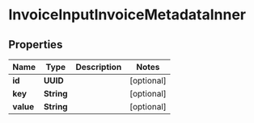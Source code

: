 

# InvoiceInputInvoiceMetadataInner


## Properties

| Name | Type | Description | Notes |
|------------ | ------------- | ------------- | -------------|
|**id** | **UUID** |  |  [optional] |
|**key** | **String** |  |  [optional] |
|**value** | **String** |  |  [optional] |



